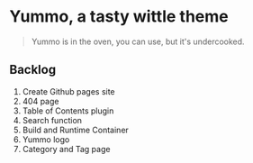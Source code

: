 # Yummo, a tasty wittle theme

> Yummo is in the oven, you can use, but it's undercooked.

## Backlog

1. Create Github pages site
1. 404 page
1. Table of Contents plugin
1. Search function
1. Build and Runtime Container
1. Yummo logo
1. Category and Tag page